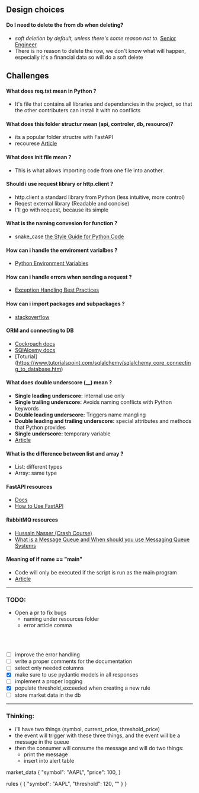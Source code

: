 
## Design choices

#### Do I need to delete the from db when deleting?
- _soft deletion by default, unless there's some reason not to._ [Senior Engineer](https://news.ycombinator.com/item?id=32156009)
- There is no reason to delete the row, we don't know what will happen, especially 
it's a financial data so will do a soft delete

## Challenges

#### What does req.txt mean in Python ?
- It's file that contains all libraries and dependancies in the project, so that the other contributers can install it with no conflicts

#### What does this folder structur mean (api, controler, db, resource)?
- its a popular folder structre with FastAPI
- recourese [Article](https://fastapi.tiangolo.com/tutorial/bigger-applications/)

#### What does __init__ file mean ?
- This is what allows importing code from one file into another.


#### Should i use request library or http.client ?
- http.client a standard library from Python (less intuitive, more control)
- Reqest external library (Readable and concise)
- I'll go with request, because its simple


#### What is the naming convesion for function ?
- snake_case [the Style Guide for Python Code](https://pep8.org/)

#### How can i handle the enviroment varialbes ?
- [Python Environment Variables](https://developer.vonage.com/en/blog/python-environment-variables-a-primer)

#### How can i handle errors when sending a request ?
- [Exception Handling Best Practices](https://www.slingacademy.com/article/python-requests-exception-handling-best-practices/)

#### How can i import packages and subpackages ?
- [stackoverflow](https://stackoverflow.com/questions/71449587/importing-packages-and-subpackages-in-python)

#### ORM and connecting to DB
- [Cockroach docs](https://www.cockroachlabs.com/docs/stable/build-a-python-app-with-cockroachdb-sqlalchemy)
- [SQlAlcemy docs](https://docs.sqlalchemy.org/en/20/tutorial/dbapi_transactions.html)
- [Toturial] (https://www.tutorialspoint.com/sqlalchemy/sqlalchemy_core_connecting_to_database.htm)

#### What does double underscore (__) mean ?
- **Single leading underscore:**  internal use only
- **Single trailing underscore:** Avoids naming conflicts with Python keywords
- **Double leading underscore:** Triggers name mangling 
- **Double leading and trailing underscore:** special attributes and methods that Python provides
- **Single underscore:** temporary variable
- [Article](https://realpython.com/python-double-underscore/)

#### What is the difference between list and array ?
- List: different types
- Array: same type

#### FastAPI resources
- [Docs](https://fastapi.tiangolo.com/tutorial/body-fields/)
- [How to Use FastAPI](https://www.youtube.com/watch?v=SORiTsvnU28)

#### RabbitMQ resources
- [Hussain Nasser (Crash Course)](https://youtu.be/Cie5v59mrTg?si=kzv--8jM_HIMsYbh)
- [What is a Message Queue and When should you use Messaging Queue Systems](https://youtu.be/W4_aGb_MOls?si=4SufosdHeIaz2xXR)

#### Meaning of if __name__ == "__main__"
- Code will only be executed if the script is run as the main program
- [Article](https://www.theserverside.com/tip/What-does-the-Python-if-name-equals-main-construct-do#:~:text=to%20the%20console.-,The%20if%20__name__%20%3D%3D%20%22__main__%22%3A,it%20would%20not%20execute%20automatically.)


----
### TODO: 
- Open a pr to fix bugs 
  - naming under resources folder
  - error article comma
  
<br> <br>

- [ ] improve the error handling
- [ ] write a proper comments for the documentation
- [ ] select only needed columns
- [x] make sure to use pydantic models in all responses
- [ ] implement a proper logging
- [x] populate threshold_exceeded when creating a new rule
- [ ] store market data in the db

-----
### Thinking:
- i'll have two things (symbol, current_price, threshold_price)
- the event will trigger with these three things, and the event will be a message in the queue
- then the consumer will consume the message and will do two things:
  - print the message
  - insert into alert table


market_data
{
  "symbol": "AAPL",
  "price": 100,
}

rules
{
  {
  "symbol": "AAPL",
  "threshold": 120,
  ""
  }
}